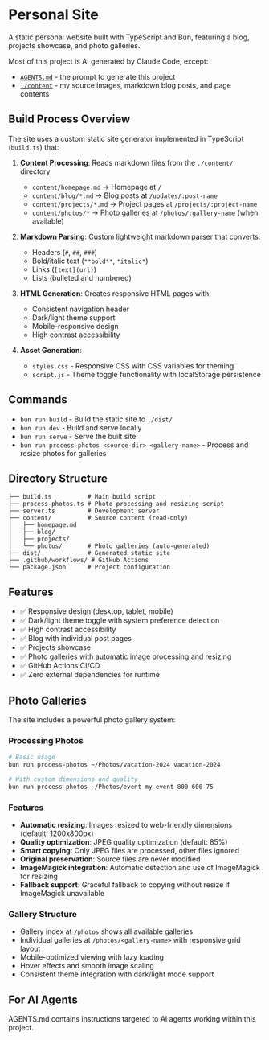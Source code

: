 # Personal Site

A static personal website built with TypeScript and Bun, featuring a blog, projects showcase, and photo galleries.

Most of this project is AI generated by Claude Code, except:
- [`AGENTS.md`](https://github.com/jackrr/personal-site/blob/main/AGENTS.md) - the prompt to generate this project
- [`./content`](https://github.com/jackrr/personal-site/tree/main/content) - my source images, markdown blog posts, and page contents

## Build Process Overview

The site uses a custom static site generator implemented in TypeScript (`build.ts`) that:

1. **Content Processing**: Reads markdown files from the `./content/` directory
   - `content/homepage.md` → Homepage at `/`
   - `content/blog/*.md` → Blog posts at `/updates/:post-name`
   - `content/projects/*.md` → Project pages at `/projects/:project-name`
   - `content/photos/*` → Photo galleries at `/photos/:gallery-name` (when available)

2. **Markdown Parsing**: Custom lightweight markdown parser that converts:
   - Headers (`#`, `##`, `###`)
   - Bold/italic text (`**bold**`, `*italic*`)
   - Links (`[text](url)`)
   - Lists (bulleted and numbered)

3. **HTML Generation**: Creates responsive HTML pages with:
   - Consistent navigation header
   - Dark/light theme support
   - Mobile-responsive design
   - High contrast accessibility

4. **Asset Generation**:
   - `styles.css` - Responsive CSS with CSS variables for theming
   - `script.js` - Theme toggle functionality with localStorage persistence

## Commands

- `bun run build` - Build the static site to `./dist/`
- `bun run dev` - Build and serve locally
- `bun run serve` - Serve the built site
- `bun run process-photos <source-dir> <gallery-name>` - Process and resize photos for galleries

## Directory Structure

```
├── build.ts          # Main build script
├── process-photos.ts # Photo processing and resizing script
├── server.ts         # Development server
├── content/          # Source content (read-only)
│   ├── homepage.md
│   ├── blog/
│   ├── projects/
│   └── photos/       # Photo galleries (auto-generated)
├── dist/             # Generated static site
├── .github/workflows/ # GitHub Actions
└── package.json      # Project configuration
```

## Features

- ✅ Responsive design (desktop, tablet, mobile)
- ✅ Dark/light theme toggle with system preference detection
- ✅ High contrast accessibility
- ✅ Blog with individual post pages
- ✅ Projects showcase
- ✅ Photo galleries with automatic image processing and resizing
- ✅ GitHub Actions CI/CD
- ✅ Zero external dependencies for runtime

## Photo Galleries

The site includes a powerful photo gallery system:

### Processing Photos
```bash
# Basic usage
bun run process-photos ~/Photos/vacation-2024 vacation-2024

# With custom dimensions and quality
bun run process-photos ~/Photos/event my-event 800 600 75
```

### Features
- **Automatic resizing**: Images resized to web-friendly dimensions (default: 1200x800px)
- **Quality optimization**: JPEG quality optimization (default: 85%)
- **Smart copying**: Only JPEG files are processed, other files ignored
- **Original preservation**: Source files are never modified
- **ImageMagick integration**: Automatic detection and use of ImageMagick for resizing
- **Fallback support**: Graceful fallback to copying without resize if ImageMagick unavailable

### Gallery Structure
- Gallery index at `/photos` shows all available galleries
- Individual galleries at `/photos/<gallery-name>` with responsive grid layout  
- Mobile-optimized viewing with lazy loading
- Hover effects and smooth image scaling
- Consistent theme integration with dark/light mode support

## For AI Agents

AGENTS.md contains instructions targeted to AI agents working within this project.
